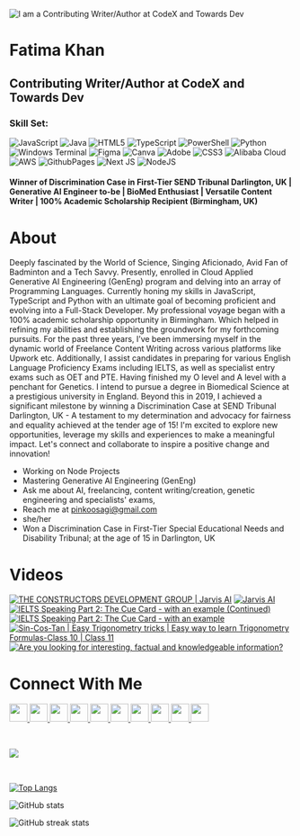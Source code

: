 ![I am a Contributing Writer/Author at CodeX and Towards Dev](https://media.licdn.com/dms/image/v2/D4D16AQGB7Aon4j2TtQ/profile-displaybackgroundimage-shrink_350_1400/profile-displaybackgroundimage-shrink_350_1400/0/1719351356280?e=1735776000&v=beta&t=_2To6fe4gM8SUbf_gATOjlwHIeWA3TQ0ibKT6g1IC28)


# Fatima Khan
## Contributing Writer/Author at CodeX and Towards Dev
### Skill Set: 
![JavaScript](https://img.shields.io/badge/javascript-%23323330.svg?style=for-the-badge&logo=javascript&logoColor=%23F7DF1E) ![Java](https://img.shields.io/badge/java-%23ED8B00.svg?style=for-the-badge&logo=openjdk&logoColor=white) ![HTML5](https://img.shields.io/badge/html5-%23E34F26.svg?style=for-the-badge&logo=html5&logoColor=white) ![TypeScript](https://img.shields.io/badge/typescript-%23007ACC.svg?style=for-the-badge&logo=typescript&logoColor=white) ![PowerShell](https://img.shields.io/badge/PowerShell-%235391FE.svg?style=for-the-badge&logo=powershell&logoColor=white) ![Python](https://img.shields.io/badge/python-3670A0?style=for-the-badge&logo=python&logoColor=ffdd54) ![Windows Terminal](https://img.shields.io/badge/Windows%20Terminal-%234D4D4D.svg?style=for-the-badge&logo=windows-terminal&logoColor=white) ![Figma](https://img.shields.io/badge/figma-%23F24E1E.svg?style=for-the-badge&logo=figma&logoColor=white) ![Canva](https://img.shields.io/badge/Canva-%2300C4CC.svg?style=for-the-badge&logo=Canva&logoColor=white) ![Adobe](https://img.shields.io/badge/adobe-%23FF0000.svg?style=for-the-badge&logo=adobe&logoColor=white) ![CSS3](https://img.shields.io/badge/css3-%231572B6.svg?style=for-the-badge&logo=css3&logoColor=white) ![Alibaba Cloud](https://img.shields.io/badge/AlibabaCloud-%23FF6701.svg?style=for-the-badge&logo=alibabacloud&logoColor=white) ![AWS](https://img.shields.io/badge/AWS-%23FF9900.svg?style=for-the-badge&logo=amazon-aws&logoColor=white) ![GithubPages](https://img.shields.io/badge/github%20pages-121013?style=for-the-badge&logo=github&logoColor=white) ![Next JS](https://img.shields.io/badge/Next-black?style=for-the-badge&logo=next.js&logoColor=white) ![NodeJS](https://img.shields.io/badge/node.js-6DA55F?style=for-the-badge&logo=node.js&logoColor=white)


#### Winner of Discrimination Case in First-Tier SEND Tribunal Darlington, UK | Generative AI Engineer to-be | BioMed Enthusiast | Versatile Content Writer | 100% Academic Scholarship Recipient (Birmingham, UK)

# About

Deeply fascinated by the World of Science, Singing Aficionado, Avid Fan of Badminton and a Tech Savvy.
Presently, enrolled in Cloud Applied Generative AI Engineering (GenEng) program and delving into an array of Programming Languages. Currently honing my skills in JavaScript, TypeScript and Python with an ultimate goal of becoming proficient and evolving into a Full-Stack Developer.
My professional voyage began with a 100% academic scholarship opportunity in Birmingham. Which helped in refining my abilities and establishing the groundwork for my forthcoming pursuits. For the past three years, I’ve been immersing myself in the dynamic world of Freelance Content Writing across various platforms like Upwork etc. Additionally, I assist candidates in preparing for various English Language Proficiency Exams including IELTS, as well as specialist entry exams such as OET and PTE.
Having finished my O level and A level with a penchant for Genetics. I intend to pursue a degree in Biomedical Science at a prestigious university in England.
Beyond this in 2019, I achieved a significant milestone by winning a Discrimination Case at SEND Tribunal Darlington, UK - A testament to my determination and advocacy for fairness and equality achieved at the tender age of 15!
I'm excited to explore new opportunities, leverage my skills and experiences to make a meaningful impact. Let's connect and collaborate to inspire a positive change and innovation!

-  Working on Node Projects 
-  Mastering Generative AI Engineering (GenEng) 
-  Ask me about AI, freelancing, content writing/creation, genetic engineering and specialists' exams,  
-  Reach me at pinkoosagi@gmail.com 
-  she/her 
-  Won a Discrimination Case in First-Tier Special Educational Needs and Disability Tribunal; at the age of 15 in Darlington, UK

# Videos

<!-- BEGIN YOUTUBE-CARDS -->
[![THE CONSTRUCTORS DEVELOPMENT GROUP | Jarvis AI](https://ytcards.demolab.com/?id=-7M8oPfECS8&title=THE+CONSTRUCTORS+DEVELOPMENT+GROUP+%7C+Jarvis+AI&lang=en&timestamp=1724088421&background_color=%230d1117&title_color=%23ffffff&stats_color=%23dedede&max_title_lines=1&width=250&border_radius=5 "THE CONSTRUCTORS DEVELOPMENT GROUP | Jarvis AI")](https://www.youtube.com/watch?v=-7M8oPfECS8)
[![Jarvis AI](https://ytcards.demolab.com/?id=pjnKF-L2XLE&title=Jarvis+AI&lang=en&timestamp=1723496879&background_color=%230d1117&title_color=%23ffffff&stats_color=%23dedede&max_title_lines=1&width=250&border_radius=5 "Jarvis AI")](https://www.youtube.com/watch?v=pjnKF-L2XLE)
[![IELTS Speaking Part 2: The Cue Card - with an example (Continued)](https://ytcards.demolab.com/?id=XDb265WEoBs&title=IELTS+Speaking+Part+2%3A+The+Cue+Card+-+with+an+example+%28Continued%29&lang=en&timestamp=1675503397&background_color=%230d1117&title_color=%23ffffff&stats_color=%23dedede&max_title_lines=1&width=250&border_radius=5 "IELTS Speaking Part 2: The Cue Card - with an example (Continued)")](https://www.youtube.com/watch?v=XDb265WEoBs)
[![IELTS Speaking Part 2: The Cue Card - with an example](https://ytcards.demolab.com/?id=mT2WjIqSH5s&title=IELTS+Speaking+Part+2%3A+The+Cue+Card+-+with+an+example&lang=en&timestamp=1674653724&background_color=%230d1117&title_color=%23ffffff&stats_color=%23dedede&max_title_lines=1&width=250&border_radius=5 "IELTS Speaking Part 2: The Cue Card - with an example")](https://www.youtube.com/watch?v=mT2WjIqSH5s)
[![Sin-Cos-Tan | Easy Trigonometry tricks | Easy way to learn Trigonometry Formulas-Class 10 | Class 11](https://ytcards.demolab.com/?id=w4INrUji6Lg&title=Sin-Cos-Tan+%7C+Easy+Trigonometry+tricks+%7C+Easy+way+to+learn+Trigonometry+Formulas-Class+10+%7C+Class+11&lang=en&timestamp=1655977339&background_color=%230d1117&title_color=%23ffffff&stats_color=%23dedede&max_title_lines=1&width=250&border_radius=5 "Sin-Cos-Tan | Easy Trigonometry tricks | Easy way to learn Trigonometry Formulas-Class 10 | Class 11")](https://www.youtube.com/watch?v=w4INrUji6Lg)
[![Are you looking for interesting, factual and knowledgeable information?](https://ytcards.demolab.com/?id=7chi9bcqBw4&title=Are+you+looking+for+interesting%2C+factual+and+knowledgeable+information%3F&lang=en&timestamp=1655474425&background_color=%230d1117&title_color=%23ffffff&stats_color=%23dedede&max_title_lines=1&width=250&border_radius=5 "Are you looking for interesting, factual and knowledgeable information?")](https://www.youtube.com/watch?v=7chi9bcqBw4)
<!-- END YOUTUBE-CARDS -->

# Connect With Me

<p align="left"> <a href="https://discord.com/users/pinkoosagi" target="_blank" rel="noreferrer"> <picture> <source media="(prefers-color-scheme: dark)" srcset="https://raw.githubusercontent.com/danielcranney/readme-generator/main/public/icons/socials/discord-dark.svg" /> <source media="(prefers-color-scheme: light)" srcset="https://raw.githubusercontent.com/danielcranney/readme-generator/main/public/icons/socials/discord.svg" /> <img src="https://raw.githubusercontent.com/danielcranney/readme-generator/main/public/icons/socials/discord.svg" width="32" height="32" /> </picture> </a> <a href="https://www.facebook.com/abdulfaheem.faheem.79" target="_blank" rel="noreferrer"> <picture> <source media="(prefers-color-scheme: dark)" srcset="https://raw.githubusercontent.com/danielcranney/readme-generator/main/public/icons/socials/facebook-dark.svg" /> <source media="(prefers-color-scheme: light)" srcset="https://raw.githubusercontent.com/danielcranney/readme-generator/main/public/icons/socials/facebook.svg" /> <img src="https://raw.githubusercontent.com/danielcranney/readme-generator/main/public/icons/socials/facebook.svg" width="32" height="32" /> </picture> </a> <a href="https://www.github.com/fatimakgeneng" target="_blank" rel="noreferrer"> <picture> <source media="(prefers-color-scheme: dark)" srcset="https://raw.githubusercontent.com/danielcranney/readme-generator/main/public/icons/socials/github-dark.svg" /> <source media="(prefers-color-scheme: light)" srcset="https://raw.githubusercontent.com/danielcranney/readme-generator/main/public/icons/socials/github.svg" /> <img src="https://raw.githubusercontent.com/danielcranney/readme-generator/main/public/icons/socials/github.svg" width="32" height="32" /> </picture> </a> <a href="http://www.instagram.com/fatimakgeneng" target="_blank" rel="noreferrer"> <picture> <source media="(prefers-color-scheme: dark)" srcset="https://raw.githubusercontent.com/danielcranney/readme-generator/main/public/icons/socials/instagram-dark.svg" /> <source media="(prefers-color-scheme: light)" srcset="https://raw.githubusercontent.com/danielcranney/readme-generator/main/public/icons/socials/instagram.svg" /> <img src="https://raw.githubusercontent.com/danielcranney/readme-generator/main/public/icons/socials/instagram.svg" width="32" height="32" /> </picture> </a> <a href="https://www.linkedin.com/in/fatimakgeneng" target="_blank" rel="noreferrer"> <picture> <source media="(prefers-color-scheme: dark)" srcset="https://raw.githubusercontent.com/danielcranney/readme-generator/main/public/icons/socials/linkedin-dark.svg" /> <source media="(prefers-color-scheme: light)" srcset="https://raw.githubusercontent.com/danielcranney/readme-generator/main/public/icons/socials/linkedin.svg" /> <img src="https://raw.githubusercontent.com/danielcranney/readme-generator/main/public/icons/socials/linkedin.svg" width="32" height="32" /> </picture> </a> <a href="http://www.medium.com/@fatimakgeneng" target="_blank" rel="noreferrer"> <picture> <source media="(prefers-color-scheme: dark)" srcset="https://raw.githubusercontent.com/danielcranney/readme-generator/main/public/icons/socials/medium-dark.svg" /> <source media="(prefers-color-scheme: light)" srcset="https://raw.githubusercontent.com/danielcranney/readme-generator/main/public/icons/socials/medium.svg" /> <img src="https://raw.githubusercontent.com/danielcranney/readme-generator/main/public/icons/socials/medium.svg" width="32" height="32" /> </picture> </a> <a href="https://www.stackoverflow.com/users/23718091" target="_blank" rel="noreferrer"> <picture> <source media="(prefers-color-scheme: dark)" srcset="https://raw.githubusercontent.com/danielcranney/readme-generator/main/public/icons/socials/stackoverflow-dark.svg" /> <source media="(prefers-color-scheme: light)" srcset="https://raw.githubusercontent.com/danielcranney/readme-generator/main/public/icons/socials/stackoverflow.svg" /> <img src="https://raw.githubusercontent.com/danielcranney/readme-generator/main/public/icons/socials/stackoverflow.svg" width="32" height="32" /> </picture> </a> <a href="https://www.x.com/fatimakgeneng" target="_blank" rel="noreferrer"> <picture> <source media="(prefers-color-scheme: dark)" srcset="https://raw.githubusercontent.com/danielcranney/readme-generator/main/public/icons/socials/twitter-dark.svg" /> <source media="(prefers-color-scheme: light)" srcset="https://raw.githubusercontent.com/danielcranney/readme-generator/main/public/icons/socials/twitter.svg" /> <img src="https://raw.githubusercontent.com/danielcranney/readme-generator/main/public/icons/socials/twitter.svg" width="32" height="32" /> </picture> </a> <a href="https://www.youtube.com/@fatimakgeneng" target="_blank" rel="noreferrer"> <picture> <source media="(prefers-color-scheme: dark)" srcset="https://raw.githubusercontent.com/danielcranney/readme-generator/main/public/icons/socials/youtube-dark.svg" /> <source media="(prefers-color-scheme: light)" srcset="https://raw.githubusercontent.com/danielcranney/readme-generator/main/public/icons/socials/youtube.svg" /> <img src="https://raw.githubusercontent.com/danielcranney/readme-generator/main/public/icons/socials/youtube.svg" width="32" height="32" /> </picture> </a> <a href="https://www.threads.net/@fatimakgeneng" target="_blank" rel="noreferrer"> <picture> <source media="(prefers-color-scheme: dark)" srcset="https://raw.githubusercontent.com/danielcranney/readme-generator/main/public/icons/socials/threads-dark.svg" /> <source media="(prefers-color-scheme: light)" srcset="https://raw.githubusercontent.com/danielcranney/readme-generator/main/public/icons/socials/threads.svg" /> <img src="https://raw.githubusercontent.com/danielcranney/readme-generator/main/public/icons/socials/threads.svg" width="32" height="32" /> </picture> </a></p>

<br>

![](https://github-profile-trophy.vercel.app/?username=fatimakgeneng&theme=radical&no-frame=false&no-bg=true&margin-w=4)

<br>

[![Top Langs](https://github-readme-stats.vercel.app/api/top-langs/?username=fatimakgeneng)](https://github.com/fatimakgeneng/github-readme-stats)

![GitHub stats](https://github-readme-stats.vercel.app/api?username=fatimakgeneng&show_icons=true)

![GitHub streak stats](https://streak-stats.demolab.com/?user=fatimakgeneng)
